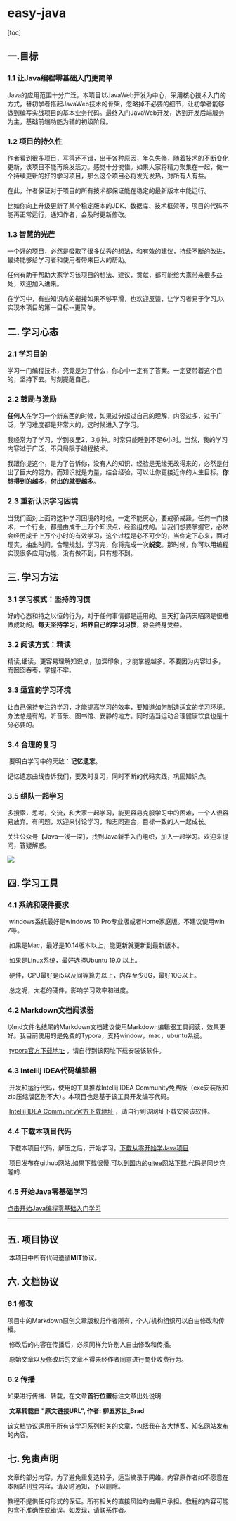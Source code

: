 # easy-java

[toc]

## 一.目标

### 1.1 让Java编程零基础入门更简单

​		Java的应用范围十分广泛，本项目以JavaWeb开发为中心，采用核心技术入门的方式，替初学者搭起JavaWeb技术的骨架，忽略掉不必要的细节，让初学者能够做到编写实战项目的基本业务代码。最终入门JavaWeb开发，达到开发后端服务为主，基础前端功能为辅的初级阶段。

### 1.2 项目的持久性

​		作者看到很多项目，写得还不错，出于各种原因，年久失修，随着技术的不断变化更新，该项目不能再焕发活力。感觉十分惋惜。如果大家将精力聚集在一起，做一个持续更新的好的学习项目，那么这个项目必将发光发热，对所有人有益。      

​		在此，作者保证对于项目的所有技术都保证能在稳定的最新版本中能运行。

​		比如你向上升级更新了某个稳定版本的JDK、数据库、技术框架等，项目的代码不能再正常运行，通知作者，会及时更新修改。

### 1.3 智慧的光芒

​		一个好的项目，必然是吸取了很多优秀的想法，和有效的建议，持续不断的改进，最终能够给学习者和使用者带来巨大的帮助。

​		任何有助于帮助大家学习该项目的想法、建议，贡献，都可能给大家带来很多益处，欢迎加入进来。

​		在学习中，有些知识点的衔接如果不够平滑，也欢迎反馈，让学习者易于学习,以实现本项目的第一目标--更简单。



## 二. 学习心态

### 2.1 学习目的

​		学习一门编程技术，究竟是为了什么，你心中一定有了答案。一定要带着这个目的，坚持下去。时刻提醒自己。

### 2.2 鼓励与激励

​		**任何人**在学习一个新东西的时候，如果过分超过自己的理解，内容过多，过于广泛，学习难度都是非常大的，这时候进入了学习。

​		我经常为了学习，学到夜里2，3点钟。时常只能睡到不足6小时。当然，我的学习内容过于广泛，不只局限于编程技术。

​		我跟你提这个，是为了告诉你，没有人的知识、经验是无缘无故得来的，必然是付出了巨大的努力。而知识就是力量，结合经验，可以让你更接近你的人生目标。**你想得到的越多，付出的就要越多**。

### 2.3 重新认识学习困境

​		当我们面对上面的这种学习困境的时候，一定不能灰心，要戒骄戒躁。任何一门技术，一个行业，都是由成千上万个知识点，经验组成的。当我们想要掌握它，必然会经历成千上万个小时的有效学习，这个过程是必不可少的，当你定下心来，面对现实，抽出时间，合理规划，学习完，你将完成一次**蜕变**。那时候，你可以用编程实现很多应用功能，没有做不到，只有想不到。

## 三. 学习方法

### 3.1 学习模式：坚持的习惯

​		好的心态和持之以恒的行为，对于任何事情都是适用的。三天打鱼两天晒网是很难做成功的。**每天坚持学习，培养自己的学习习惯**，将会终身受益。

### 3.2 阅读方式：精读

​		精读,细读，更容易理解知识点，加深印象，才能掌握越多。不要因为内容过多，而囫囵吞枣，掌握不牢。

### 3.3 适宜的学习环境

​		让自己保持专注的学习，才能提高学习的效率，要知道如何制造适宜的学习环境。办法总是有的。听音乐、图书馆、安静的地方。同时适当运动合理健康饮食也是十分必要的。

### 3.4 合理的复习

​		要明白学习中的天敌：**记忆遗忘**。

​		记忆遗忘曲线告诉我们，要及时复习，同时不断的代码实践，巩固知识点。

### 3.5 组队一起学习

​		多搜索，思考，交流，和大家一起学习，能更容易克服学习中的困难，一个人很容易放弃。有问题，欢迎来讨论学习，和志同道合，目标一致的人一起成长。

关注公众号【Java一浅一深】，找到Java新手入门组织，加入一起学习。欢迎来提问，答疑解惑。

![](https://imgconvert.csdnimg.cn/aHR0cHM6Ly91cGxvYWQtaW1hZ2VzLmppYW5zaHUuaW8vdXBsb2FkX2ltYWdlcy8yMzMwNTM1My01NzQyMzhmOTNhY2Q4NDgzLkpQRw?x-oss-process=image/format,png)

## 四. 学习工具
### 4.1 系统和硬件要求

​		windows系统最好是windows 10 Pro专业版或者Home家庭版。不建议使用win 7等。

​		如果是Mac，最好是10.14版本以上，能更新就更新到最新版本。

​		如果是Linux系统，最好选择Ubuntu 19.0 以上。

​		硬件，CPU最好是i5以及同等算力以上，内存至少8G，最好10G以上。

​		总之呢，太老的硬件，影响学习效率和进度。

### 4.2 Markdown文档阅读器

​		以md文件名结尾的Markdown文档建议使用Markdown编辑器工具阅读，效果更好。我目前使用的是免费的Typora，支持window，mac，ubuntu系统。

​		[typora官方下载地址](https://typora.io/)  ，请自行到该网址下载安装该软件。

### 4.3 Intellij IDEA代码编辑器
​		开发和运行代码，使用的工具推荐Intellij IDEA Community免费版（exe安装版和zip压缩版区别不大）。本项目也是基于该工具开发编写代码。

​		[Intellij IDEA Community官方下载地址](https://www.jetbrains.com/idea/download/#section=windows) ，请自行到该网址下载安装该软件。

### 4.4 下载本项目代码

​		下载本项目代码，解压之后，开始学习。[下载从零开始学Java项目](https://github.com/BradYan/easy-java/archive/master.zip)

​		项目发布在github网站,如果下载很慢,可以到[国内的gitee网站下载](https://gitee.com/BradYan/easy-java.git).代码是同步克隆的.

### 4.5 开始Java零基础学习

[点击开始Java编程零基础入门学习](https://github.com/BradYan/easy-java/blob/master/开始Java编程零基础入门学习.md)

-----------------------------------------------------------------------------------------------------------------------------------

## 五. 项目协议

​		本项目中所有代码遵循**MIT**协议。

## 六. 文档协议

### 6.1 修改

​		项目中的Markdown原创文章版权归作者所有，个人/机构组织可以自由修改和传播。

​		修改后的内容在传播后，必须同样允许别人自由修改和传播。

​		原始文章以及修改后的文章不得未经作者同意进行商业收费行为。


### 6.2 传播

​		如果进行传播、转载，在文章**首行位置**标注文章出处说明:

​		**文章转载自 "原文链接URL",   作者:  柳五苏世_Brad**

该文档协议适用于所有该学习系列相关的文章，包括我在各大博客、知名网站发布的内容。

## 七. 免责声明

文章的部分内容，为了避免重复造轮子，适当摘录于网络。内容原作者如不愿意在本网站刊登内容，请及时通知，予以删除。

教程不提供任何形式的保证。所有相关的直接风险均由用户承担。教程的内容可能包含不准确性或错误。如发现，请联系作者。
